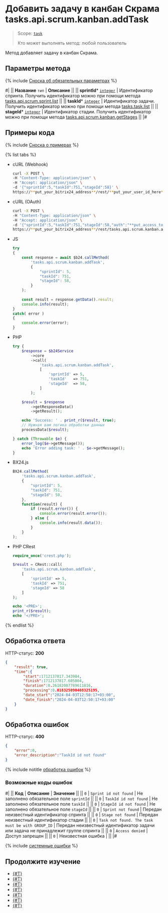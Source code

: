 # Добавить задачу в канбан Скрама tasks.api.scrum.kanban.addTask

> Scope: [`task`](../../../scopes/permissions.md)
>
> Кто может выполнять метод: любой пользователь

Метод добавляет задачу в канбан Скрама.

## Параметры метода

{% include [Сноска об обязательных параметрах](../../../../_includes/required.md) %}

#|
|| **Название**
`тип` | **Описание** ||
|| **sprintId***
[`integer`](../../../data-types.md) | Идентификатор спринта. Получить идентификатор можно при помощи метода [tasks.api.scrum.sprint.list](../sprint/tasks-api-scrum-sprint-list.md) ||
|| **taskId***
[`integer`](../../../data-types.md) | Идентификатор задачи. Получить идентификатор можно при помощи метода [tasks.task.list](../../../tasks/tasks-task-list.md) ||
|| **stageId***
[`integer`](../../../data-types.md) | Идентификатор стадии. Получить идентификатор можно при помощи метода [tasks.api.scrum.kanban.getStages](./tasks-api-scrum-kanban-get-stages.md) ||
|#

## Примеры кода

{% include [Сноска о примерах](../../../../_includes/examples.md) %}

{% list tabs %}

- cURL (Webhook)

    ```bash
    curl -X POST \
    -H "Content-Type: application/json" \
    -H "Accept: application/json" \
    -d '{"sprintId":5,"taskId":751,"stageId":58}' \
    https://**put_your_bitrix24_address**/rest/**put_your_user_id_here**/**put_your_webhook_here**/tasks.api.scrum.kanban.addTask
    ```

- cURL (OAuth)

    ```bash
    curl -X POST \
    -H "Content-Type: application/json" \
    -H "Accept: application/json" \
    -d '{"sprintId":5,"taskId":751,"stageId":58,"auth":"**put_access_token_here**"}' \
    https://**put_your_bitrix24_address**/rest/tasks.api.scrum.kanban.addTask
    ```

- JS


    ```js
    try
    {
    	const response = await $b24.callMethod(
    		'tasks.api.scrum.kanban.addTask',
    		{
    			"sprintId": 5,
    			"taskId": 751,
    			"stageId": 58,
    		}
    	);
    	
    	const result = response.getData().result;
    	console.info(result);
    }
    catch( error )
    {
    	console.error(error);
    }
    ```

- PHP


    ```php
    try {
        $response = $b24Service
            ->core
            ->call(
                'tasks.api.scrum.kanban.addTask',
                [
                    'sprintId' => 5,
                    'taskId'   => 751,
                    'stageId'  => 58,
                ]
            );
    
        $result = $response
            ->getResponseData()
            ->getResult();
    
        echo 'Success: ' . print_r($result, true);
        // Нужная вам логика обработки данных
        processData($result);
    
    } catch (Throwable $e) {
        error_log($e->getMessage());
        echo 'Error adding task: ' . $e->getMessage();
    }
    ```

- BX24.js

    ```js
    BX24.callMethod(
        'tasks.api.scrum.kanban.addTask',
        {
            "sprintId": 5,
            "taskId": 751,
            "stageId": 58,
        },
        function(result) {
            if (result.error()) {
                console.error(result.error());
            } else {
                console.info(result.data());
            }
        }
    );
    ```

- PHP CRest

    ```php
    require_once('crest.php');

    $result = CRest::call(
        'tasks.api.scrum.kanban.addTask',
        [
            'sprintId' => 5,
            'taskId' => 751,
            'stageId' => 58
        ]
    );

    echo '<PRE>';
    print_r($result);
    echo '</PRE>';
    ```

{% endlist %}

## Обработка ответа

HTTP-статус: **200**

```json
{
    "result": true,
    "time":{
        "start":1712137817.343984,
        "finish":1712137817.605804,
        "duration":0.26182007789611816,
        "processing":0.018325090408325195,
        "date_start":"2024-04-03T12:50:17+03:00",
        "date_finish":"2024-04-03T12:50:17+03:00"
    }
}
```

## Обработка ошибок

HTTP-статус: **400**

```json
{
    "error":0,
    "error_description":"TaskId id not found"
}
```

{% include notitle [обработка ошибок](../../../../_includes/error-info.md) %}

### Возможные коды ошибок

#|
|| **Код** | **Описание** | **Значение** ||
|| `0` | `Sprint id not found` | Не заполнено обязательное поле `sprintId` ||
|| `0` | `TaskId id not found` | Не заполнено обязательное поле `taskId` ||
|| `0` | `StageId id not found` | Не заполнено обязательное поле `stageId` ||
|| `0` | `Sprint not found` | Передан неизвестный идентификатор спринта ||
|| `0` | `Stage not found` | Передан неизвестный идентификатор стадии ||
|| `0` | `Task not found. The task must be with GROUP_ID` | Передан неизвестный идентификатор задачи или задача не принадлежит группе спринта ||
|| `0` | `Access denied` | Доступ запрещен ||
|| `0` | Неизвестная ошибка | ||
|#

{% include [системные ошибки](../../../../_includes/system-errors.md) %}

## Продолжите изучение

- [{#T}](./index.md)
- [{#T}](./tasks-api-scrum-kanban-add-stage.md)
- [{#T}](./tasks-api-scrum-kanban-update-stage.md)
- [{#T}](./tasks-api-scrum-kanban-delete-stage.md)
- [{#T}](./tasks-api-scrum-kanban-delete-task.md)
- [{#T}](./tasks-api-scrum-kanban-get-fields.md)
- [{#T}](./tasks-api-scrum-kanban-get-stages.md)